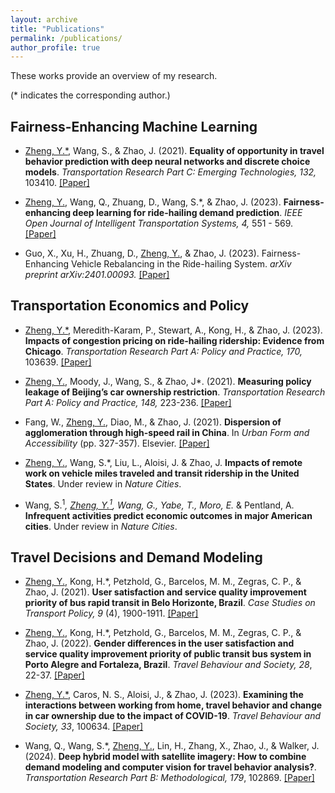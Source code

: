 ```yaml
---
layout: archive
title: "Publications"
permalink: /publications/
author_profile: true
---
```

These works provide an overview of my research. 

(* indicates the corresponding author.)
## Fairness-Enhancing Machine Learning 

<!-- ![text](/images/profile.png){: .align-left width="100px"; padding-right: "20px"} -->

<!-- <figure class="align-left" style="width: 100px; padding-right: 20px;">
  <img src="/images/profile.png" alt="Your Figure">
  <figcaption>Figure 1: Your Figure Caption</figcaption>
</figure> -->

* <u>Zheng, Y.*</u>, Wang, S., & Zhao, J. (2021). **Equality of opportunity in travel behavior prediction with deep neural networks and discrete choice models**. <i> Transportation Research Part C: Emerging Technologies, 132,</i> 103410. <a href="https://doi.org/10.1016/j.trc.2021.103410"> [Paper]</a>

* <u>Zheng, Y.</u>, Wang, Q., Zhuang, D., Wang, S.*, & Zhao, J. (2023). **Fairness-enhancing deep learning for ride-hailing demand prediction**. <i> IEEE Open Journal of Intelligent Transportation Systems, 4, </i> 551 - 569. <a href="https://doi.org/10.1109/OJITS.2023.3297517"> [Paper]</a>

* Guo, X., Xu, H., Zhuang, D., <u>Zheng, Y.</u>, & Zhao, J. (2023). Fairness-Enhancing Vehicle Rebalancing in the Ride-hailing System.  <i> arXiv preprint arXiv:2401.00093. </i> <a href="https://arxiv.org/abs/2401.00093"> [Paper]</a>

## Transportation Economics and Policy
* <u>Zheng, Y.*</u>, Meredith-Karam, P., Stewart, A., Kong, H., & Zhao, J. (2023). **Impacts of congestion pricing on ride-hailing ridership: Evidence from Chicago**. <i> Transportation Research Part A: Policy and Practice, 170,</i> 103639. <a href="https://doi.org/10.1016/j.tra.2023.103639"> [Paper]</a>

* <u>Zheng, Y.</u>, Moody, J., Wang, S., & Zhao, J*. (2021). **Measuring policy leakage of Beijing’s car ownership restriction**.  <i> Transportation Research Part A: Policy and Practice, 148,</i> 223-236. <a href="https://doi.org/10.1016/j.tra.2021.03.008"> [Paper]</a>

* Fang, W., <u>Zheng, Y.</u>, Diao, M., & Zhao, J. (2021). **Dispersion of agglomeration through high-speed rail in China**. In <i> Urban Form and Accessibility</i> (pp. 327-357). Elsevier. <a href="https://doi.org/10.1016/B978-0-12-819822-3.00012-2"> [Paper]</a>

* <u>Zheng, Y.</u>, Wang, S.*, Liu, L., Aloisi, J. & Zhao, J.  **Impacts of remote work on vehicle miles traveled and transit ridership in the United States**. Under review in <i> Nature Cities</i>.

* Wang, S.<sup>1</sup>*, <u>Zheng, Y.<sup>1</sup></u>, Wang, G., Yabe, T., Moro, E.* & Pentland, A.  **Infrequent activities predict economic outcomes in major American cities**. Under review in <i> Nature Cities</i>.

## Travel Decisions and Demand Modeling
* <u>Zheng, Y.</u>, Kong, H.*, Petzhold, G., Barcelos, M. M., Zegras, C. P., & Zhao, J. (2021). **User satisfaction and service quality improvement priority of bus rapid transit in Belo Horizonte, Brazil**. <i> Case Studies on Transport Policy, 9</i> (4), 1900-1911. <a href="https://doi.org/10.1016/j.cstp.2021.10.011"> [Paper]</a>

* <u>Zheng, Y.</u>, Kong, H.*, Petzhold, G., Barcelos, M. M., Zegras, C. P., & Zhao, J. (2022). **Gender differences in the user satisfaction and service quality improvement priority of public transit bus system in Porto Alegre and Fortaleza, Brazil**. <i> Travel Behaviour and Society, 28</i>, 22-37. <a href="https://doi.org/10.1016/j.tbs.2022.02.003"> [Paper]</a>

* <u>Zheng, Y.*</u>, Caros, N. S., Aloisi, J., & Zhao, J. (2023). **Examining the interactions between working from home, travel behavior and change in car ownership due to the impact of COVID-19**. <i> Travel Behaviour and Society, 33</i>, 100634. <a href="https://doi.org/10.1016/j.tbs.2023.100634"> [Paper]</a>

* Wang, Q., Wang, S.*, <u>Zheng, Y.</u>, Lin, H., Zhang, X., Zhao, J., & Walker, J. (2024). **Deep hybrid model with satellite imagery: How to combine demand modeling and computer vision for travel behavior analysis?**. <i> Transportation Research Part B: Methodological, 179</i>, 102869. <a href="https://doi.org/10.1016/j.trb.2023.102869"> [Paper]</a>





